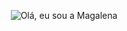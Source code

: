 <p align="center">
  <img src="https://github.com/magafung/magafung/raw/main/assets/githubmaga.gif" alt=" Olá, eu sou a Magalena">
</p>

<!--
**magafung/magafung** is a ✨ _special_ ✨ repository because its `README.md` (this file) appears on your GitHub profile.

Here are some ideas to get you started:

- 🔭 I’m currently working on ...
- 🌱 I’m currently learning ...
- 👯 I’m looking to collaborate on ...
- 🤔 I’m looking for help with ...
- 💬 Ask me about ...
- 📫 How to reach me: ...
- 😄 Pronouns: ...
- ⚡ Fun fact: ...
-->
